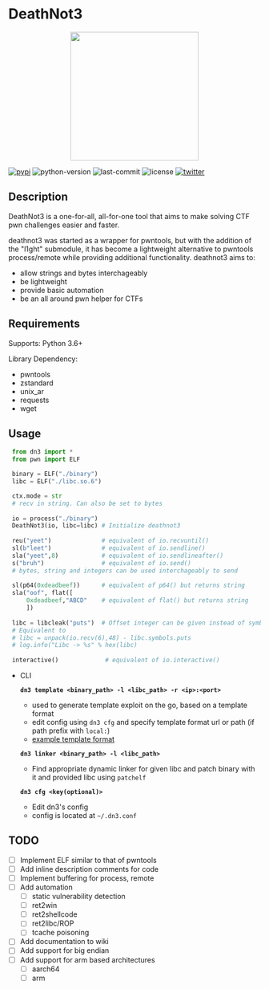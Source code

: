 DeathNot3
===
<p align="center">
   <img src="https://media.discordapp.net/attachments/1015263562668720150/1078325086307766344/dn3_logo.png" height=256 width=256/>
</p>

[![pypi](https://img.shields.io/pypi/v/dn3?style=for-the-badge)](https://pypi.org/project/dn3/)
![python-version](https://img.shields.io/pypi/pyversions/dn3?style=for-the-badge)
![last-commit](https://img.shields.io/github/last-commit/k1R4/deathnot3/dev?style=for-the-badge)
![license](https://img.shields.io/pypi/l/dn3?style=for-the-badge)
[![twitter](https://img.shields.io/twitter/follow/justk1R4?style=for-the-badge)](https://twitter.com/justk1R4)

## Description
DeathNot3 is a one-for-all, all-for-one tool that aims to make solving CTF pwn challenges easier and faster. 

deathnot3 was started as a wrapper for pwntools, but with the addition of the "l1ght" submodule, it has become a lightweight alternative to pwntools process/remote
while providing additional functionality.
deathnot3 aims to:
 - allow strings and bytes interchageably
 - be lightweight
 - provide basic automation
 - be an all around pwn helper for CTFs

## Requirements
Supports: Python 3.6+

Library Dependency:
- pwntools
- zstandard
- unix_ar
- requests
- wget

## Usage

 ```py
  from dn3 import *
  from pwn import ELF

  binary = ELF("./binary")
  libc = ELF("./libc.so.6")

  ctx.mode = str      
  # recv in string. Can also be set to bytes
  
  io = process("./binary")
  DeathNot3(io, libc=libc) # Initialize deathnot3
  
  reu("yeet")              # equivalent of io.recvuntil()
  sl(b"leet")              # equivalent of io.sendline()
  sla("yeet",8)            # equivalent of io.sendlineafter()
  s("bruh")                # equivalent of io.send()
  # bytes, string and integers can be used interchageably to send
  
  sl(p64(0xdeadbeef))      # equivalent of p64() but returns string
  sla("oof", flat([
	  0xdeadbeef,"ABCD"    # equivalent of flat() but returns string
	  ])
  
  libc = libcleak("puts")  # Offset integer can be given instead of symbol
  # Equivalent to
  # libc = unpack(io.recv(6),48) - libc.symbols.puts
  # log.info("Libc -> %s" % hex(libc)
  
  interactive()             # equivalent of io.interactive()
  ```

 - CLI
 
	**`dn3 template <binary_path> -l <libc_path> -r <ip>:<port>`**
	 - used to generate template exploit on the go, based on a template format
	 - edit config using `dn3 cfg` and specify template format url or path (if path prefix with `local:`)
	 - [example template format](https://raw.githubusercontent.com/k1R4/deathnot3/dev/template.py)
	 
	**`dn3 linker <binary_path> -l <libc_path>`**
	 - Find appropriate dynamic linker for given libc and patch binary with it and provided libc using `patchelf`

   **`dn3 cfg <key(optional)>`**
    - Edit dn3's config
    - config is located at `~/.dn3.conf`

## TODO
 - [ ] Implement ELF similar to that of pwntools
 - [ ] Add inline description comments for code
 - [ ] Implement buffering for process, remote
 - [ ] Add automation
    - [ ] static vulnerability detection
    - [ ] ret2win
    - [ ] ret2shellcode
    - [ ] ret2libc/ROP
    - [ ] tcache poisoning
 - [ ] Add documentation to wiki
 - [ ] Add support for big endian
 - [ ] Add support for arm based architectures
    - [ ] aarch64
    - [ ] arm